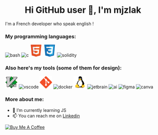 <h1 align="center">Hi GitHub user 👋, I'm mjzlak</h1>

<p align="left">I'm a French developer who speak english !</p>

### My programming languages:
<p align="left">
  <img src="https://cdn.jsdelivr.net/gh/devicons/devicon/icons/bash/bash-original.svg" alt="bash" width="40" height="40"/>
  <img src="https://cdn.jsdelivr.net/gh/devicons/devicon/icons/c/c-original.svg" alt="c" width="40" height="40"/>
  <img src="https://raw.githubusercontent.com/devicons/devicon/master/icons/html5/html5-original.svg" alt="html5" width="40" height="40"/>
  <img src="https://raw.githubusercontent.com/devicons/devicon/master/icons/css3/css3-original.svg" alt="css3" width="40" height="40"/>
  <img src="https://cdn.jsdelivr.net/gh/devicons/devicon/icons/solidity/solidity-original.svg" alt="solidity" width="40" height="40"/>
</p>

### Also here's my tools (some of them for design):
<p align="left">
  <img src="https://raw.githubusercontent.com/devicons/devicon/master/icons/vim/vim-original.svg" alt="vim" width="40" height="40"/>
  <img src="https://cdn.jsdelivr.net/gh/devicons/devicon/icons/vscode/vscode-original.svg" alt="vscode" width="40" height="40"/>
  <img src="https://raw.githubusercontent.com/devicons/devicon/master/icons/git/git-original.svg" alt="git" width="40" height="40"/>
  <img src="https://cdn.jsdelivr.net/gh/devicons/devicon/icons/docker/docker-original-wordmark.svg" alt="docker" width="40" height="40"/>
  <img src="https://raw.githubusercontent.com/devicons/devicon/master/icons/linux/linux-original.svg" alt="linux" width="40" height="40"/>
  <img src="https://cdn.jsdelivr.net/gh/devicons/devicon/icons/jetbrains/jetbrains-original.svg" alt="jetbrain" width="40" height="40"/>
  <img src="https://cdn.jsdelivr.net/gh/devicons/devicon/icons/illustrator/illustrator-plain.svg" alt="ai" width="40" height="40"/>
  <img src="https://cdn.jsdelivr.net/gh/devicons/devicon/icons/figma/figma-original.svg" alt="figma" width="40" height="40"/>
  <img src="https://cdn.jsdelivr.net/gh/devicons/devicon/icons/canva/canva-original.svg" alt="canva" width="40" height="40"/>
</p>

### More about me:

  - 🔭 I’m currently learning JS
  - 📫 You can reach me on [Linkedin](https://www.linkedin.com/in/marie-loeffer-a91520263/)

[![Buy Me A Coffee](https://www.buymeacoffee.com/assets/img/custom_images/yellow_img.png)](https://www.buymeacoffee.com/mjzlak)

